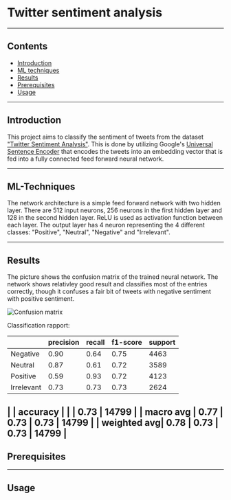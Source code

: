 # Twitter sentiment analysis
---

## Contents
- [Introduction](#introduction)
- [ML techniques](#ml-techniques)
- [Results](#results)
- [Prerequisites](#prerequisites)
- [Usage](#usage)
---

## Introduction
This project aims to classify the sentiment of tweets from the dataset ["Twitter Sentiment Analysis"](https://www.kaggle.com/datasets/jp797498e/twitter-entity-sentiment-analysis). This is done by utilizing Google's [Universal Sentence Encoder](https://static.googleusercontent.com/media/research.google.com/en//pubs/archive/46808.pdf) that encodes the tweets into an embedding vector that is fed into a fully connected feed forward neural network. 

---

## ML-Techniques
The network architecture is a simple feed forward network with two hidden layer. There are 512 input neurons, 256 neurons in the first hidden layer and 128 in the second hidden layer. ReLU is used as activation function between each layer. The output layer has 4 neuron representing the 4 different classes: "Positive", "Neutral", "Negative" and "Irrelevant".

---

## Results
The picture shows the confusion matrix of the trained neural network. The network shows relativley good result and classifies most of the entries correctly, though it confuses a fair bit of tweets with negative sentiment with positive sentiment.

![Confusion matrix]()

Classification rapport:

|               |   precision   |   recall  |   f1-score    |   support |
|---------------|---------------|-----------|---------------|-----------|
|   Negative    |   0.90        |   0.64    |   0.75        |   4463    |
|   Neutral     |   0.87        |   0.61    |   0.72        |   3589    |
|   Positive    |   0.59        |   0.93    |   0.72        |   4123    |
|   Irrelevant  |   0.73        |   0.73    |   0.73        |   2624    |
|
|   accuracy    |               |           |   0.73        |   14799   |
|   macro avg   |   0.77        |   0.73    |   0.73        |   14799   |
|   weighted avg|   0.78        |   0.73    |   0.73        |   14799   |
---

## Prerequisites

---

## Usage


